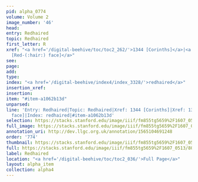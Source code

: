 ```yaml
---
pid: alpha_0774
volume: Volume 2
image_number: '46'
head: 
entry: Redhaired
topic: Redhaired
first_letter: R
xref: "<a href='/digital-beehive/toc/toc2_262/'>1344 [Corinths]</a>|<a href='/digital-beehive/toc/toc2_262/'>1343
  [Red-(:hair:) face]</a>"
see: 
page: 
add: 
type: 
index: "<a href='/digital-beehive/index4/index_3328/'>redhaired</a>"
insertion_xref: 
insertion: 
item: "#item-a1062b13d"
unparsed: 
line: 'Entry: Redhaired|Topic: Redhaired|Xref: 1344 [Corinths]|Xref: 1343 [Red-(:hair:)
  face]|Index: redhaired|#item-a1062b13d'
selection: https://stacks.stanford.edu/image/iiif/fm855tg5659%2F1607_0513/809,1872,2996,407/full/0/default.jpg
full_image: https://stacks.stanford.edu/image/iiif/fm855tg5659%2F1607_0513/full/full/0/default.jpg
annotation_uri: http://dev.llgc.org.uk/annotation/1565104691248
order: '774'
thumbnail: https://stacks.stanford.edu/image/iiif/fm855tg5659%2F1607_0513/809,1872,600,180/250,/0/default.jpg
full: https://stacks.stanford.edu/image/iiif/fm855tg5659%2F1607_0513/809,1872,2996,407/full/0/default.jpg
label: Redhaired
location: "<a href='/digital-beehive/toc/toc2_036/'>Full Page</a>"
layout: alpha_item
collection: alpha4
---
```

